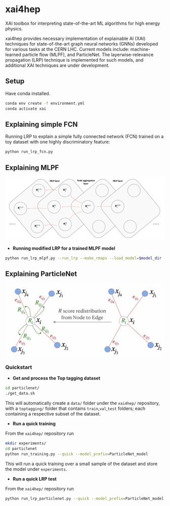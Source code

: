# xai4hep

XAI toolbox for interpreting state-of-the-art ML algorithms for high energy physics.

xai4hep provides necessary implementation of explainable AI (XAI) techniques for state-of-the-art graph neural networks (GNNs) developed for various tasks at the CERN LHC. Current models include: machine-learned particle flow (MLPF), and ParticleNet. The layerwise-relevance propagation (LRP) technique is implemented for such models, and additional XAI techniques are under development.


## Setup
Have conda installed.
```bash
conda env create -f environment.yml
conda activate xai
```

## Explaining simple FCN
Running LRP to explain a simple fully connected network (FCN) trained on a toy dataset with one highly discriminatory feature:

```bash
python run_lrp_fcn.py
```

## Explaining MLPF

<p align="center">
  <img width="600" src="https://raw.githubusercontent.com/farakiko/xai4hep/dev/docs/_static/images/mlpf_rscores.png" />
</p>

- **Running modified LRP for a trained MLPF model**
```bash
python run_lrp_mlpf.py --run_lrp --make_rmaps --load_model=$model_dir --load_epoch=$epoch --outpath=$path_to_model --loader=$dataloader
```

## Explaining ParticleNet

<p align="center">
  <img width="500" src="https://raw.githubusercontent.com/farakiko/xai4hep/dev/docs/_static/images/particlenet_rscores.png" />
</p>


### Quickstart
- **Get and process the Top tagging dataset**
```bash
cd particlenet/
./get_data.sh
```
This will automatically create a `data/` folder under the `xai4hep/` repository, with a `toptagging/` folder that contains `train`,`val`,`test` folders; each containing a respective subset of the dataset.

- **Run a quick training**

From the `xai4hep/` repository run
```bash
mkdir experiments/
cd particlenet
python run_training.py --quick --model_prefix=ParticleNet_model
```
This will run a quick training over a small sample of the dataset and store the model under `experiments`.

- **Run a quick LRP test**

From the `xai4hep/` repository run
```bash
python run_lrp_particlenet.py --quick --model_prefix=ParticleNet_model
```
